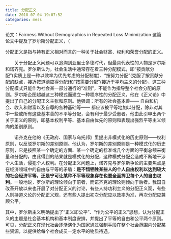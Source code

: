 ```yaml
---
title: 分配正义
date: 2018-07-04 19:07:52
categories: mess
---
```


论文：Fairness Without Demographics in Repeated Loss Minimization 
这篇论文中提及了罗尔斯分配正义，（

分配正义是指与持有正义相对而言的一种关于社会财富、权利和荣誉分配的正义。

　　关于分配正义问题可以追溯到亚里士多德时代，但最具代表性的人物是罗尔斯和诺齐克。罗尔斯认为，社会生活中通常存在着三种分配模式，即“按贡献分配”(实质上是一种以效率为优先考虑的分配制度)、“按努力分配”(克服了按贡献分配的缺点，接近按道德应得分配)和“按需要分配”(接近于平均主义的分配)，这三种分配模式只能作为社会某一部分通行的“准则”，不能作为指导整个社会分配的原则。罗尔斯企图超越这三种模式而建立一种程序性的分配正义，他在《正义论》中提出了自己的分配正义主张和原则。他强调：所有的社会基本善—— 自由和机会、收入和财富以及自尊的各种基础等—— 都应该被平等地加以分配，除非对其中一些或所有这些基本善的不平等分配，会有利于最少受惠者。他由此引申出两个关于正义的原则，即基本权利平等、基本自由优先的原则和表现出强烈平等主义倾向的差别原则。

　　诺齐克在他的《无政府、国家与乌托邦》里提出非模式化的历史原则——权利原则，以反驳罗尔斯的差别原则。他认为，罗尔斯的差别原则是一种模式化的历史原则，它是按照某一个确定的方面、某一个确定的标准或几个方面的平衡总额来衡量和分配的，由此得到的结果就是模式化的分配，这种模式分配会造成不断地干涉个人生活，侵犯个人权利。在分配正义问题上，诺齐克与罗尔斯争论的主要焦点是在经济领域中的自由与平等的矛盾：**是不惜牺牲某些人的个人自由权利以达到较大的社会经济平等，还是宁可让某种不平等现象存在也要全面捍卫每个人的自由权利**。一般地说，罗尔斯的理论倾向于前者，而诺齐克的理论则倾向于后者。我国自改革开放以来也开展了对分配正义的讨论，有些人持功利主义的分配正义观，有些人则持道义论的分配正义观，还有些人提出初次分配应以效率为准，再次分配应兼顾公平。

其中，罗尔斯主义明确提出了“正义即公平”、“作为公平的正义”思想，认为分配正义的主题是社会基本机构和基本制度安排，并提出了平等的自由和公平两个原则。可见，分配正义在现代社会逐渐演化为国家通过强制手段在整个社会范围内分配某些资源，以提供给每个社会成员一定水平的物质待遇。